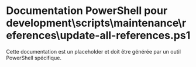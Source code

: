 # Documentation PowerShell pour development\scripts\maintenance\references\update-all-references.ps1

Cette documentation est un placeholder et doit être générée par un outil PowerShell spécifique.
